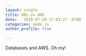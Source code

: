 ```yaml
---
layout: single
title: DBs on AWS
date:   2018-07-29 17:03:27 -0700
categories: node.js
author_profile: true

---
```


Databases and AWS. Oh my!